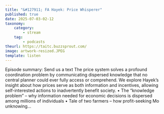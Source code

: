```yaml
---
title: "&#127911; FA Hayek: Price Whisperer"
published: true
date: 2025-07-03-02-12
taxonomy:
    category:
        - stream
    tag:
        - podcasts
theurl: https://taitc.buzzsprout.com/
image: artwork-resized.JPEG
template: listen
---
```


Episode summary: Send us a text The price system solves a profound coordination problem by communicating dispersed knowledge that no central planner could ever fully access or comprehend. We explore Hayek&rsquo;s insight about how prices serve as both information and incentives, allowing self-interested actions to inadvertently benefit society. &bull; The &ldquo;knowledge problem&rdquo; &ndash; why information needed for economic decisions is dispersed among millions of individuals &bull; Tale of two farmers &ndash; how profit-seeking Mo unknowing&hellip;
